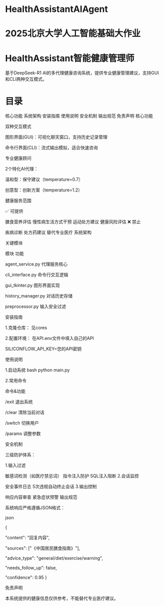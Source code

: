 # HealthAssistantAIAgent

# 2025北京大学人工智能基础大作业

# HealthAssistant智能健康管理师

基于DeepSeek-R1 AI的多代理健康咨询系统，提供专业健康管理建议，支持GUI和CLI两种交互模式。

# 目录

核心功能
系统架构
安装指南
使用说明
安全机制
输出规范
免责声明
核心功能

双种交互模式

图形界面(GUI)：可视化聊天窗口，支持历史记录管理

命令行界面(CLI)：流式输出模拟，适合快速咨询

专业健康顾问

2个特化AI代理：

温和型：保守建议（temperature=0.7）

创意型：创新方案（temperature=1.2）

健康服务范围

✅ 可提供

膳食营养评估
慢性病生活方式干预
运动处方建议
健康风险评估
❌ 禁止

疾病诊断
处方药建议
替代专业医疗
系统架构

关键模块

模块 功能

agent_service.py 代理服务核心

cli_interface.py 命令行交互逻辑

gui_tkinter.py 图形界面实现

history_manager.py 对话历史存储

preprocessor.py 输入安全过滤

安装指南

1.克隆仓库： 见cores

2.配置环境： 在API.env文件中填入自己的API

SILICONFLOW_API_KEY=您的API密钥

使用说明

1.启动系统 bash python main.py

2.常用命令

命令&功能

/exit 退出系统

/clear 清除当前对话

/switch 切换用户

/params 调整参数

安全机制

三级防护体系：

1.输入过滤

敏感词检测（如医疗禁忌词）
指令注入防护
SQL注入阻断
2.会话监控

安全事件日志
5次违规自动终止会话
3.输出控制

响应内容审查
紧急症状预警
输出规范

系统响应严格遵循JSON格式：

json

{

"content": "回复内容",

"sources": ["《中国居民膳食指南》"],

"advice_type": "general/diet/exercise/warning",

"needs_follow_up": false,

"confidence": 0.95
}

免责声明

本系统提供的健康信息仅供参考，不能替代专业医疗建议。
